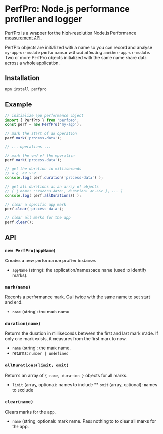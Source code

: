 # PerfPro: Node.js performance profiler and logger

PerfPro is a wrapper for the high-resolution [Node.js Performance measurement API](https://nodejs.org/docs/latest/api/perf_hooks.html).

PerfPro objects are initialized with a name so you can record and analyse `my-app-or-module` performance without affecting `another-app-or-module`. Two or more PerfPro objects initialized with the same name share data across a whole application.


## Installation

```sh
npm install perfpro
```


## Example

```js
// initialize app performance object
import { PerfPro } from 'perfpro';
const perf = new PerfPro('my-app');

// mark the start of an operation
perf.mark('process-data');

// ... operations ...

// mark the end of the operation
perf.mark('process-data');

// get the duration in milliseconds
// e.g. 42.552
console.log( perf.duration('process-data') );

// get all durations as an array of objects
// [ { name: 'process-data', duration: 42.552 }, ... ]
console.log( perf.allDurations() );

// clear a specific app mark
perf.clear('process-data');

// clear all marks for the app
perf.clear();
```


## API

### `new PerfPro(appName)`

Creates a new performance profiler instance.

* `appName` (string): the application/namespace name (used to identify marks).

### `mark(name)`

Records a performance mark. Call twice with the same name to set start and end.

* `name` (string): the mark name

### `duration(name)`

Returns the duration in milliseconds between the first and last mark made. If only one mark exists, it measures from the first mark to now.

* `name` (string): the mark name.
* returns: `number | undefined`

### `allDurations(limit, omit)`

Returns an array of `{ name, duration }` objects for all marks.

* `limit` (array, optional): names to include
** `omit` (array, optional): names to exclude

### `clear(name)`

Clears marks for the app.

* `name` (string, optional): mark name. Pass nothing to to clear all marks for the app.
